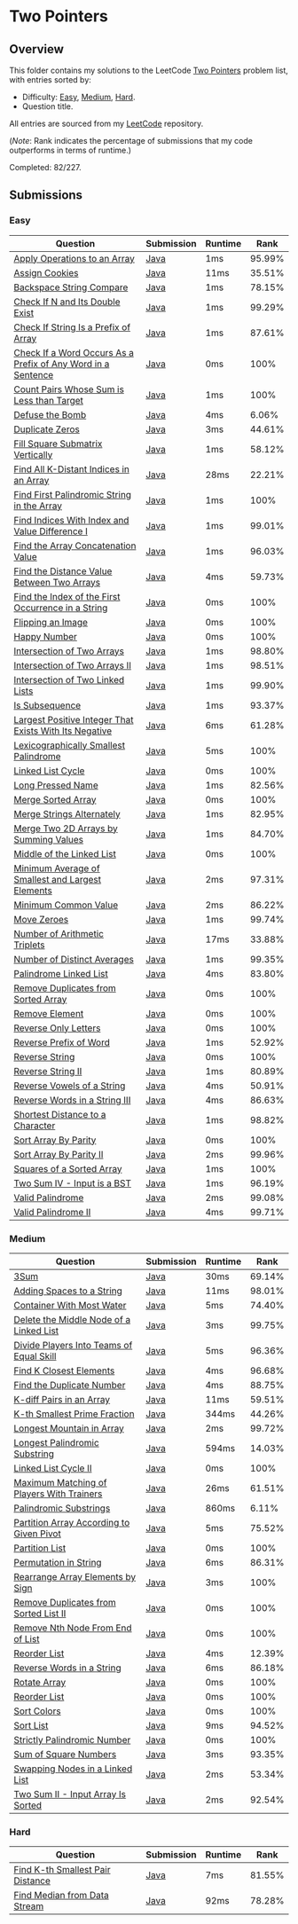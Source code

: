 # Two Pointers

## Overview
This folder contains my solutions to the LeetCode [Two Pointers](https://leetcode.com/problem-list/two-pointers/) problem list,
with entries sorted by:
- Difficulty: [Easy](#easy), [Medium](#medium), [Hard](#hard).
- Question title.

All entries are sourced from my [LeetCode](https://github.com/shumarb/leetcode) repository.

(*Note*: Rank indicates the percentage of submissions that my code outperforms in terms of runtime.)

Completed: 82/227.

## Submissions
### Easy
| Question                                                                                                                                                    | Submission                                                                                                             | Runtime | Rank   |
|-------------------------------------------------------------------------------------------------------------------------------------------------------------|------------------------------------------------------------------------------------------------------------------------|---------|--------|
| [Apply Operations to an Array](https://leetcode.com/problems/apply-operations-to-an-array/description/)                                                     | [Java](https://github.com/shumarb/leetcode/blob/main/submissions/ApplyOperationsToAnArray.java)                        | 1ms     | 95.99% |
| [Assign Cookies](https://leetcode.com/problems/assign-cookie/description/)                                                                                  | [Java](https://github.com/shumarb/leetcode/blob/main/submissions/AssignCookies.java)                                   | 11ms    | 35.51% |
| [Backspace String Compare](https://leetcode.com/problems/backspace-string-compare/description/)                                                             | [Java](https://github.com/shumarb/leetcode/blob/main/submissions/BackspaceStringCompare.java)                          | 1ms     | 78.15% |
| [Check If N and Its Double Exist](https://leetcode.com/problems/check-if-n-and-its-double-exist/description)                                                | [Java](https://github.com/shumarb/leetcode/blob/main/submissions/CheckIfNAndItsDoubleExist.java)                       | 1ms     | 99.29% |
| [Check If String Is a Prefix of Array](https://leetcode.com/problems/check-if-string-is-a-prefix-of-array/description/)                                     | [Java](https://github.com/shumarb/leetcode/blob/main/submissions/CheckIfStringIsAPrefixOfArray.java)                   | 1ms     | 87.61% |
| [Check If a Word Occurs As a Prefix of Any Word in a Sentence](https://leetcode.com/problems/counting-words-with-a-given-prefix/description/)               | [Java](https://github.com/shumarb/leetcode/blob/main/submissions/CountingWordsWithAGivenPrefix.java)                   | 0ms     | 100%   |
| [Count Pairs Whose Sum is Less than Target](https://leetcode.com/problems/count-pairs-whose-sum-is-less-than-target/description/)                           | [Java](https://github.com/shumarb/leetcode/blob/main/submissions/CountPairsWhoseSumIsLessThanTarget.java)              | 1ms     | 100%   |
| [Defuse the Bomb](https://leetcode.com/problems/defuse-the-bomb/description/)                                                                               | [Java](https://github.com/shumarb/leetcode/blob/main/submissions/DefuseTheBomb.java)                                   | 4ms     | 6.06%  |
| [Duplicate Zeros](https://leetcode.com/problems/duplicate-zeros/description/)                                                                               | [Java](https://github.com/shumarb/leetcode/blob/main/submissions/DuplicateZeros.java)                                  | 3ms     | 44.61% |
| [Fill Square Submatrix Vertically](https://leetcode.com/problems/flip-square-submatrix-vertically/description)                                              | [Java](https://github.com/shumarb/leetcode/blob/main/submissions/FillSquareSubmatrixVertically.java)                   | 1ms     | 58.12% |
| [Find All K-Distant Indices in an Array](https://leetcode.com/problems/find-all-k-distant-indices-in-an-array/description/)                                 | [Java](https://github.com/shumarb/leetcode/blob/main/submissions/FindAllKDistantIndicesInAnArray.java)                 | 28ms    | 22.21% |
| [Find First Palindromic String in the Array](https://leetcode.com/problems/find-first-palindromic-string-in-the-array/description/)                         | [Java](https://github.com/shumarb/leetcode/blob/main/submissions/FindFirstPalindromicStringInTheArray.java)            | 1ms     | 100%   |
| [Find Indices With Index and Value Difference I](https://leetcode.com/problems/find-indices-with-index-and-value-difference-i/description/)                 | [Java](https://github.com/shumarb/leetcode/blob/main/submissions/FindIndicesWithIndexAndValueDifferenceOne.java)       | 1ms     | 99.01% |
| [Find the Array Concatenation Value](https://leetcode.com/problems/find-the-array-concatenation-value/description/)                                         | [Java](https://github.com/shumarb/leetcode/blob/main/submissions/FindTheArrayConcatenationValue.java)                  | 1ms     | 96.03% |
| [Find the Distance Value Between Two Arrays](https://leetcode.com/problems/find-the-distance-value-between-two-arrays/description/)                         | [Java](https://github.com/shumarb/leetcode/blob/main/submissions/FindTheDistanceValueBetweenTwoArrays.java)            | 4ms     | 59.73% |
| [Find the Index of the First Occurrence in a String](https://leetcode.com/problems/find-the-index-of-the-first-occurrence-in-a-string/)                     | [Java](https://github.com/shumarb/leetcode/blob/main/submissions/FindTheIndexOfTheFirstOccurrenceInAString.java)       | 0ms     | 100%   |
| [Flipping an Image](https://leetcode.com/problems/flipping-an-image/description)                                                                            | [Java](https://github.com/shumarb/leetcode/blob/main/submissions/FlippingAnImage.java)                                 | 0ms     | 100%   |
| [Happy Number](https://leetcode.com/problems/happy-number/description/)                                                                                     | [Java](https://github.com/shumarb/leetcode/blob/main/submissions/HappyNumber.java)                                     | 0ms     | 100%   |
| [Intersection of Two Arrays](https://leetcode.com/problems/intersection-of-two-arrays/description/)                                                         | [Java](https://github.com/shumarb/leetcode/blob/main/submissions/IntersectionOfTwoArrays.java)                         | 1ms     | 98.80% |
| [Intersection of Two Arrays II](https://leetcode.com/problems/intersection-of-two-arrays-ii/description/)                                                   | [Java](https://github.com/shumarb/leetcode/blob/main/submissions/IntersectionOfTwoArraysTwo.java)                      | 1ms     | 98.51% |
| [Intersection of Two Linked Lists](https://leetcode.com/problems/intersection-of-two-linked-lists/description/)                                             | [Java](https://github.com/shumarb/leetcode/blob/main/submissions/IntersectionOfTwoLinkedLists.java)                    | 1ms     | 99.90% |
| [Is Subsequence](https://leetcode.com/problems/is-subsequence/description/)                                                                                 | [Java](https://github.com/shumarb/leetcode/blob/main/submissions/IsSubsequence.java)                                   | 1ms     | 93.37% |
| [Largest Positive Integer That Exists With Its Negative](https://leetcode.com/problems/largest-positive-integer-that-exists-with-its-negative/description/) | [Java](https://github.com/shumarb/leetcode/blob/main/submissions/LargestPositiveIntegerThatExistsWithItsNegative.java) | 6ms     | 61.28% |
| [Lexicographically Smallest Palindrome](https://leetcode.com/problems/lexicographically-smallest-palindrome/description/)                                   | [Java](https://github.com/shumarb/leetcode/blob/main/submissions/LexicographicallySmallestPalindrome.java)             | 5ms     | 100%   |
| [Linked List Cycle](https://leetcode.com/problems/linked-list-cycle/description/)                                                                           | [Java](https://github.com/shumarb/leetcode/blob/main/submissions/LinkedListCycle.java)                                 | 0ms     | 100%   |
| [Long Pressed Name](https://leetcode.com/problems/long-pressed-name/description/)                                                                           | [Java](https://github.com/shumarb/leetcode/blob/main/submissions/LongPressedName.java)                                 | 1ms     | 82.56% |
| [Merge Sorted Array](https://leetcode.com/problems/merge-sorted-array/description/)                                                                         | [Java](https://github.com/shumarb/leetcode/blob/main/submissions/MergeSortedArray.java)                                | 0ms     | 100%   |
| [Merge Strings Alternately](https://leetcode.com/problems/merge-strings-alternately/description/)                                                           | [Java](https://github.com/shumarb/leetcode/blob/main/submissions/MergeStringsAlternately.java)                         | 1ms     | 82.95% |
| [Merge Two 2D Arrays by Summing Values](https://leetcode.com/problems/merge-two-2d-arrays-by-summing-values/description/)                                   | [Java](https://github.com/shumarb/leetcode/blob/main/submissions/MergeTwo2DArraysBySummingValues.java)                 | 1ms     | 84.70% |
| [Middle of the Linked List](https://leetcode.com/problems/middle-of-the-linked-list/description/)                                                           | [Java](https://github.com/shumarb/leetcode/blob/main/submissions/MiddleOfTheLinkedList.java)                           | 0ms     | 100%   |
| [Minimum Average of Smallest and Largest Elements](https://leetcode.com/problems/minimum-average-of-smallest-and-largest-elements/description/)             | [Java](https://github.com/shumarb/leetcode/blob/main/submissions/MinimumAverageOfSmallestAndLargestElements.java)      | 2ms     | 97.31% |
| [Minimum Common Value](https://leetcode.com/problems/minimum-common-value/description/)                                                                     | [Java](https://github.com/shumarb/leetcode/blob/main/submissions/MinimumCommonValue.java)                              | 2ms     | 86.22% |
| [Move Zeroes](https://leetcode.com/problems/move-zeroes/description/)                                                                                       | [Java](https://github.com/shumarb/leetcode/blob/main/submissions/MoveZeroes.java)                                      | 1ms     | 99.74% |
| [Number of Arithmetic Triplets](https://leetcode.com/problems/number-of-arithmetic-triplets/description/)                                                   | [Java](https://github.com/shumarb/leetcode/blob/main/submissions/NumberOfArithmeticTriplets.java)                      | 17ms    | 33.88% |
| [Number of Distinct Averages](https://leetcode.com/problems/number-of-distinct-averages/description/)                                                       | [Java](https://github.com/shumarb/leetcode/blob/main/submissions/NumberOfDistinctAverages.java)                        | 1ms     | 99.35% |
| [Palindrome Linked List](https://leetcode.com/problems/palindrome-linked-list/description/)                                                                 | [Java](https://github.com/shumarb/leetcode/blob/main/submissions/PalindromeLinkedList.java)                            | 4ms     | 83.80% |
| [Remove Duplicates from Sorted Array](https://leetcode.com/problems/remove-duplicates-from-sorted-array/description/)                                       | [Java](https://github.com/shumarb/leetcode/blob/main/submissions/RemoveDuplicatesFromSortedArray.java)                 | 0ms     | 100%   |
| [Remove Element](https://leetcode.com/problems/remove-element/description/)                                                                                 | [Java](https://github.com/shumarb/leetcode/blob/main/submissions/RemoveElement.java)                                   | 0ms     | 100%   |
| [Reverse Only Letters](https://leetcode.com/problems/reverse-only-letters/description/)                                                                     | [Java](https://github.com/shumarb/leetcode/blob/main/submissions/ReverseOnlyLetters..java)                             | 0ms     | 100%   |
| [Reverse Prefix of Word](https://leetcode.com/problems/reverse-prefix-of-word/description/)                                                                 | [Java](https://github.com/shumarb/leetcode/blob/main/submissions/ReversePrefixOfWord..java)                            | 1ms     | 52.92% |
| [Reverse String](https://leetcode.com/problems/reverse-string/description/)                                                                                 | [Java](https://github.com/shumarb/leetcode/blob/main/submissions/ReverseString.java)                                   | 0ms     | 100%   |
| [Reverse String II](https://leetcode.com/problems/reverse-string-ii/description/)                                                                           | [Java](https://github.com/shumarb/leetcode/blob/main/submissions/ReverseStringTwo.java)                                | 1ms     | 80.89% |
| [Reverse Vowels of a String](https://leetcode.com/problems/reverse-vowels-of-a-string/description/)                                                         | [Java](https://github.com/shumarb/leetcode/blob/main/submissions/ReverseVowelsOfAString.java)                          | 4ms     | 50.91% |
| [Reverse Words in a String III](https://leetcode.com/problems/reverse-words-in-a-string-iii/description/)                                                   | [Java](https://github.com/shumarb/leetcode/blob/main/submissions/ReverseWordsInAStringThree.java)                      | 4ms     | 86.63% |
| [Shortest Distance to a Character](https://leetcode.com/problems/shortest-distance-to-a-character/description/)                                             | [Java](https://github.com/shumarb/leetcode/blob/main/submissions/ShortestDistanceToACharacter.java)                    | 1ms     | 98.82% |
| [Sort Array By Parity](https://leetcode.com/problems/sort-array-by-parity/description/)                                                                     | [Java](https://github.com/shumarb/leetcode/blob/main/submissions/SortArrayByParity.java)                               | 0ms     | 100%   |
| [Sort Array By Parity II](https://leetcode.com/problems/sort-array-by-parity-ii/description/)                                                               | [Java](https://github.com/shumarb/leetcode/blob/main/submissions/SortArrayByParityTwo.java)                            | 2ms     | 99.96% |
| [Squares of a Sorted Array](https://leetcode.com/problems/squares-of-a-sorted-array/description/)                                                           | [Java](https://github.com/shumarb/leetcode/blob/main/submissions/SquaresOfASortedArray.java)                           | 1ms     | 100%   |
| [Two Sum IV - Input is a BST](https://leetcode.com/problems/two-sum-iv-input-is-a-bst/description/)                                                         | [Java](https://github.com/shumarb/leetcode/blob/main/submissions/TwoSumFourInputIsABST.java)                           | 1ms     | 96.19% |
| [Valid Palindrome](https://leetcode.com/problems/valid-palindrome/description/)                                                                             | [Java](https://github.com/shumarb/leetcode/blob/main/submissions/ValidPalindrome.java)                                 | 2ms     | 99.08% |
| [Valid Palindrome II](https://leetcode.com/problems/valid-palindrome-ii/description/)                                                                       | [Java](https://github.com/shumarb/leetcode/blob/main/submissions/ValidPalindromeTwo.java)                              | 4ms     | 99.71% |

### Medium
| Question                                                                                                                          | Submission                                                                                                  | Runtime | Rank   |
|-----------------------------------------------------------------------------------------------------------------------------------|-------------------------------------------------------------------------------------------------------------|---------|--------|
| [3Sum](https://leetcode.com/problems/3sum/description/)                                                                           | [Java](https://github.com/shumarb/leetcode/blob/main/submissions/ThreeSum.java)                             | 30ms    | 69.14% |
| [Adding Spaces to a String](https://leetcode.com/problems/adding-spaces-to-a-string/description/)                                 | [Java](https://github.com/shumarb/leetcode/blob/main/submissions/AddingSpacesToAString.java)                | 11ms    | 98.01% |
| [Container With Most Water](https://leetcode.com/problems/container-with-most-water/description/)                                 | [Java](https://github.com/shumarb/leetcode/blob/main/submissions/ContainerWithMostWater.java)               | 5ms     | 74.40% |
| [Delete the Middle Node of a Linked List](https://leetcode.com/problems/delete-the-middle-node-of-a-linked-list/description/)     | [Java](https://github.com/shumarb/leetcode/blob/main/submissions/DeleteTheMiddleNodeOfALinkedList.java)     | 3ms     | 99.75% |
| [Divide Players Into Teams of Equal Skill](https://leetcode.com/problems/divide-players-into-teams-of-equal-skill/description/)   | [Java](https://github.com/shumarb/leetcode/blob/main/submissions/DividePlayersIntoTeamsOfEqualSkill.java)   | 5ms     | 96.36% |
| [Find K Closest Elements](https://leetcode.com/problems/find-k-closest-elements/description/)                                     | [Java](https://github.com/shumarb/leetcode/blob/main/submissions/FindKClosestElements.java)                 | 4ms     | 96.68% |
| [Find the Duplicate Number](https://leetcode.com/problems/find-the-duplicate-number/description/)                                 | [Java](https://github.com/shumarb/leetcode/blob/main/submissions/FindTheDuplicateNumber.java)               | 4ms     | 88.75% |
| [K-diff Pairs in an Array](https://leetcode.com/problems/k-diff-pairs-in-an-array/description/)                                   | [Java](https://github.com/shumarb/leetcode/blob/main/submissions/KDiffPairsInAnArray.java)                  | 11ms    | 59.51% |
| [K-th Smallest Prime Fraction](https://leetcode.com/problems/k-th-smallest-prime-fraction/description/)                           | [Java](https://github.com/shumarb/leetcode/blob/main/submissions/KthSmallestPrimeFaction.java)              | 344ms   | 44.26% |
| [Longest Mountain in Array](https://leetcode.com/problems/longest-mountain-in-array/description/)                                 | [Java](https://github.com/shumarb/leetcode/blob/main/submissions/LongestMountainInArray.java)               | 2ms     | 99.72% |
| [Longest Palindromic Substring](https://leetcode.com/problems/longest-palindromic-substring/description/)                         | [Java](https://github.com/shumarb/leetcode/blob/main/submissions/LongestPalindromicSubstring.java)          | 594ms   | 14.03% |
| [Linked List Cycle II](https://leetcode.com/problems/linked-list-cycle-ii/description/)                                           | [Java](https://github.com/shumarb/leetcode/blob/main/submissions/LinkedListCycleTwo.java)                   | 0ms     | 100%   |
| [Maximum Matching of Players With Trainers](https://leetcode.com/problems/maximum-matching-of-players-with-trainers/description/) | [Java](https://github.com/shumarb/leetcode/blob/main/submissions/MaximumMatchingOfPlayersWithTrainers.java) | 26ms    | 61.51% |
| [Palindromic Substrings](https://leetcode.com/problems/palindromic-substrings/description/)                                       | [Java](https://github.com/shumarb/leetcode/blob/main/submissions/PalindromicSubstrings.java)                | 860ms   | 6.11%  |
| [Partition Array According to Given Pivot](https://leetcode.com/problems/partition-array-according-to-given-pivot/description/)   | [Java](https://github.com/shumarb/leetcode/blob/main/submissions/PartitionArrayAccordingToGivenPivot.java)  | 5ms     | 75.52% |
| [Partition List](https://leetcode.com/problems/partition-list/description/)                                                       | [Java](https://github.com/shumarb/leetcode/blob/main/submissions/PartitionList.java)                        | 0ms     | 100%   |
| [Permutation in String](https://leetcode.com/problems/permutation-in-string/description/)                                         | [Java](https://github.com/shumarb/leetcode/blob/main/submissions/PermutationInString.java)                  | 6ms     | 86.31% |
| [Rearrange Array Elements by Sign](https://leetcode.com/problems/rearrange-array-elements-by-sign/description/)                   | [Java](https://github.com/shumarb/leetcode/blob/main/submissions/RearrangeArrayElementsBySign.java)         | 3ms     | 100%   |
| [Remove Duplicates from Sorted List II](https://leetcode.com/problems/remove-duplicates-from-sorted-list-ii/description/)         | [Java](https://github.com/shumarb/leetcode/blob/main/submissions/RemoveDuplicatesFromSortedListTwo.java)    | 0ms     | 100%   |
| [Remove Nth Node From End of List](https://leetcode.com/problems/remove-nth-node-from-end-of-list/description/)                   | [Java](https://github.com/shumarb/leetcode/blob/main/submissions/RemoveNthNodeFromEndOfList.java)           | 0ms     | 100%   |
| [Reorder List](https://leetcode.com/problems/reorder-list/description/)                                                           | [Java](https://github.com/shumarb/leetcode/blob/main/submissions/ReorderList.java)                          | 4ms     | 12.39% |
| [Reverse Words in a String](https://leetcode.com/problems/reverse-words-in-a-string/description/)                                 | [Java](https://github.com/shumarb/leetcode/blob/main/submissions/ReverseWordsInAString.java)                | 6ms     | 86.18% |
| [Rotate Array](https://leetcode.com/problems/rotate-array/description/)                                                           | [Java](https://github.com/shumarb/leetcode/blob/main/submissions/RotateArray.java)                          | 0ms     | 100%   |
| [Reorder List](https://leetcode.com/problems/rotate-list/description/)                                                            | [Java](https://github.com/shumarb/leetcode/blob/main/submissions/RotateList.java)                           | 0ms     | 100%   |
| [Sort Colors](https://leetcode.com/problems/sort-colors/description/)                                                             | [Java](https://github.com/shumarb/leetcode/blob/main/submissions/SortColors.java)                           | 0ms     | 100%   |
| [Sort List](https://leetcode.com/problems/remove-duplicates-from-sorted-list/description/)                                        | [Java](https://github.com/shumarb/leetcode/blob/main/submissions/SortList.java)                             | 9ms     | 94.52% |
| [Strictly Palindromic Number](https://leetcode.com/problems/strictly-palindromic-number/description/)                             | [Java](https://github.com/shumarb/leetcode/blob/main/submissions/StrictlyPalindromicNumber.java)            | 0ms     | 100%   |
| [Sum of Square Numbers](https://leetcode.com/problems/sum-of-square-numbers/description/)                                         | [Java](https://github.com/shumarb/leetcode/blob/main/submissions/SumOfSquareNumbers.java)                   | 3ms     | 93.35% |
| [Swapping Nodes in a Linked List](https://leetcode.com/problems/swapping-nodes-in-a-linked-list/description/)                     | [Java](https://github.com/shumarb/leetcode/blob/main/submissions/SwappingNodesInALinkedList.java)           | 2ms     | 53.34% |
| [Two Sum II - Input Array Is Sorted](https://leetcode.com/problems/two-sum-ii-input-array-is-sorted/description/)                 | [Java](https://github.com/shumarb/leetcode/blob/main/submissions/TwoSumTwoInputArrayIsSorted.java)          | 2ms     | 92.54% |

### Hard
| Question                                                                                                        | Submission                                                                                         | Runtime | Rank   |
|-----------------------------------------------------------------------------------------------------------------|----------------------------------------------------------------------------------------------------|---------|--------|
| [Find K-th Smallest Pair Distance](https://leetcode.com/problems/find-k-th-smallest-pair-distance/description/) | [Java](https://github.com/shumarb/leetcode/blob/main/submissions/FindKthSmallestPairDistance.java) | 7ms     | 81.55% |
| [Find Median from Data Stream](https://leetcode.com/problems/find-median-from-data-stream/description/)         | [Java](https://github.com/shumarb/leetcode/blob/main/submissions/MedianFinder.java)                | 92ms    | 78.28% |
